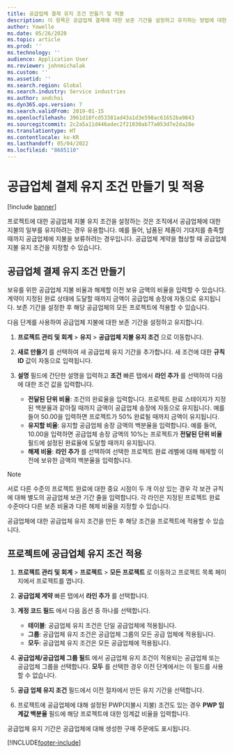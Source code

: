 ```yaml
---
title: 공급업체 결제 유지 조건 만들기 및 적용
description: 이 항목은 공급업체 결제에 대한 보존 기간을 설정하고 유지하는 방법에 대한 정보를 제공합니다.
author: Yowelle
ms.date: 05/26/2020
ms.topic: article
ms.prod: ''
ms.technology: ''
audience: Application User
ms.reviewer: johnmichalak
ms.custom: ''
ms.assetid: ''
ms.search.region: Global
ms.search.industry: Service industries
ms.author: andchoi
ms.dyn365.ops.version: 7
ms.search.validFrom: 2019-01-15
ms.openlocfilehash: 3961d18fcd53381ad43a1d3e598ac61652ba9843
ms.sourcegitcommit: 2c2a5a11d446adec2f21030ab77a053d7e2da28e
ms.translationtype: HT
ms.contentlocale: ko-KR
ms.lasthandoff: 05/04/2022
ms.locfileid: "8685110"
---
```

# <a name="create-and-apply-vendor-payment-retention-terms"></a>공급업체 결제 유지 조건 만들기 및 적용

[!include [banner](../includes/banner.md)] 

프로젝트에 대한 공급업체 지불 유지 조건을 설정하는 것은 조직에서 공급업체에 대한 지불의 일부를 유지하려는 경우 유용합니다. 예를 들어, 납품된 제품이 기대치를 충족할 때까지 공급업체에 지불을 보류하려는 경우입니다. 공급업체 계약을 협상할 때 공급업체 지불 유지 조건을 지정할 수 있습니다.

## <a name="create-vendor-payment-retention-terms"></a>공급업체 결제 유지 조건 만들기

보유를 위한 공급업체 지불 비율과 해제할 이전 보유 금액의 비율을 입력할 수 있습니다. 계약이 지정된 완료 상태에 도달할 때까지 금액이 공급업체 송장에 자동으로 유지됩니다. 보존 기간을 설정한 후 해당 공급업체의 모든 프로젝트에 적용할 수 있습니다.

다음 단계를 사용하여 공급업체 지불에 대한 보존 기간을 설정하고 유지합니다. 

1. **프로젝트 관리 및 회계** > **유지** > **공급업체 지불 유지 조건** 으로 이동합니다.
2. **새로 만들기** 를 선택하여 새 공급업체 유지 기간을 추가합니다. 새 조건에 대한 **규칙 ID** 값이 자동으로 입력됩니다. 
3. **설명** 필드에 간단한 설명을 입력하고 **조건** 빠른 탭에서 **라인 추가** 를 선택하여 다음에 대한 조건 값을 입력합니다.

   - **전달된 단위 비율**: 조건의 완료율을 입력합니다. 프로젝트 완료 스테이지가 지정된 백분율과 같아질 때까지 금액이 공급업체 송장에 자동으로 유지됩니다. 예를 들어 50.00을 입력하면 프로젝트가 50% 완료될 때까지 금액이 유지됩니다.
   - **유지할 비율**: 유지할 공급업체 송장 금액의 백분율을 입력합니다. 예를 들어, 10.00을 입력하면 공급업체 송장 금액의 10%는 프로젝트가 **전달된 단위 비율** 필드에 설정된 완료율에 도달할 때까지 유지됩니다.
   - **해제 비율**: **라인 추가** 를 선택하여 선택한 프로젝트 완료 레벨에 대해 해제할 이전에 보유한 금액의 백분율을 입력합니다.

> [!NOTE]
> 서로 다른 수준의 프로젝트 완료에 대한 중요 시점이 두 개 이상 있는 경우 각 보관 규칙에 대해 별도의 공급업체 보관 기간 줄을 입력합니다. 각 라인은 지정된 프로젝트 완료 수준마다 다른 보존 비율과 다른 해제 비율을 지정할 수 있습니다.

공급업체에 대한 공급업체 유지 조건을 만든 후 해당 조건을 프로젝트에 적용할 수 있습니다.

## <a name="apply-vendor-retention-terms-to-a-project"></a>프로젝트에 공급업체 유지 조건 적용

1. **프로젝트 관리 및 회계** > **프로젝트** > **모든 프로젝트** 로 이동하고 프로젝트 목록 페이지에서 프로젝트를 엽니다.
2. **공급업체 계약** 빠른 탭에서 **라인 추가** 를 선택합니다.
3. **계정 코드 필드** 에서 다음 옵션 중 하나를 선택합니다. 

   - **테이블**: 공급업체 유지 조건은 단일 공급업체에 적용됩니다.
   - **그룹**: 공급업체 유지 조건은 공급업체 그룹의 모든 공급 업체에 적용됩니다.
   - **모두**: 공급업체 유지 조건은 모든 공급업체에 적용됩니다.

4. **공급업체/공급업체 그룹 필드** 에서 공급업체 유지 조건이 적용되는 공급업체 또는 공급업체 그룹을 선택합니다. **모두** 를 선택한 경우 이전 단계에서는 이 필드를 사용할 수 없습니다.
5. **공급 업체 유지 조건** 필드에서 이전 절차에서 만든 유지 기간을 선택합니다.
6. 프로젝트에 공급업체에 대해 설정된 PWP(지불시 지불) 조건도 있는 경우 **PWP 임계값 백분율** 필드에 해당 프로젝트에 대한 임계값 비율을 입력합니다.

공급업체 유지 기간은 공급업체에 대해 생성한 구매 주문에도 표시됩니다.


[!INCLUDE[footer-include](../includes/footer-banner.md)]